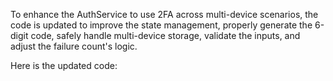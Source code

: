 To enhance the AuthService to use 2FA across multi-device scenarios, the code is updated to improve the state management, properly generate the 6-digit code, safely handle multi-device storage, validate the inputs, and adjust the failure count's logic.

Here is the updated code:
